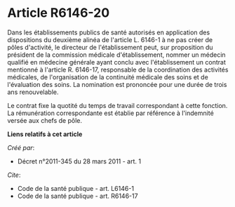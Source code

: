 # Article R6146-20

Dans les établissements publics de santé autorisés en application des dispositions du deuxième alinéa de l'article L. 6146-1
à ne pas créer de pôles d'activité, le directeur de l'établissement peut, sur proposition du président de la commission
médicale d'établissement, nommer un médecin qualifié en médecine générale ayant conclu avec l'établissement un contrat
mentionné à l'article R. 6146-17, responsable de la coordination des activités médicales, de l'organisation de la continuité
médicale des soins et de l'évaluation des soins. La nomination est prononcée pour une durée de trois ans renouvelable. 

Le contrat fixe la quotité du temps de travail correspondant à cette fonction. La rémunération correspondante est établie par
référence à l'indemnité versée aux chefs de pôle.

**Liens relatifs à cet article**

_Créé par_:

  - Décret n°2011-345 du 28 mars 2011 - art. 1

_Cite_:

  - Code de la santé publique - art. L6146-1
  - Code de la santé publique - art. R6146-17
